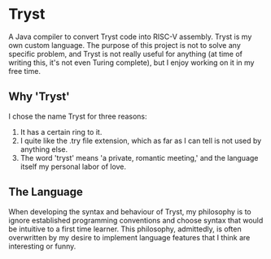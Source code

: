 # Tryst

A Java compiler to convert Tryst code into RISC-V assembly. Tryst is my own custom language. The purpose of this project is not to solve any specific problem, and Tryst is not really useful for anything (at time of writing this, it's not even Turing complete), but I enjoy working on it in my free time.

## Why 'Tryst'

I chose the name Tryst for three reasons:
1. It has a certain ring to it.
2. I quite like the .try file extension, which as far as I can tell is not used by anything else.
3. The word 'tryst' means 'a private, romantic meeting,' and the language itself my personal labor of love.

## The Language

When developing the syntax and behaviour of Tryst, my philosophy is to ignore established programming conventions and choose syntax that would be intuitive to a first time learner. This philosophy, admittedly, is often overwritten by my desire to implement language features that I think are interesting or funny.
